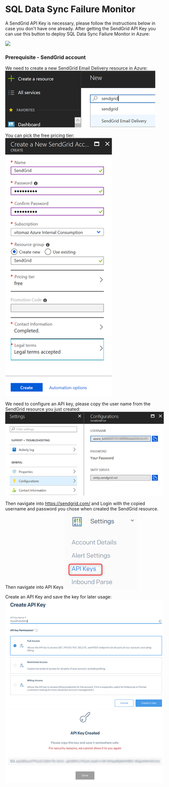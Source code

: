 # SQL Data Sync Failure Monitor


A SendGrid API Key is necessary, please follow the instructions below in case you don't have one already.
After getting the SendGrid API Key you can use this button to deploy SQL Data Sync Failure Monitor in Azure:

<a href="https://portal.azure.com/#create/Microsoft.Template/uri/https%3A%2F%2Fraw.githubusercontent.com%2Fvitomaz-msft%2FSQLDataSyncFailureMonitor%2Fmaster%2Ftemplate.json" target="_blank">
    <img src="http://azuredeploy.net/deploybutton.png"/>
</a>


### Prerequisite - SendGrid account
We need to create a new SendGrid Email Delivery resource in Azure:
![Pic1](pic1.png)

You can pick the free pricing tier:
![Pic2](pic2.png)

We need to configure an API key, please copy the user name from the SendGrid resource you just created:
![Pic3](pic3.png)

Then navigate into https://sendgrid.com/
and Login with the copied username and password you chose when created the SendGrid resource.
Then navigate into API Keys 
![Pic4](pic4.png)

Create an API Key and save the key for later usage:
![Pic5](pic5.png)
![Pic6](pic6.png)